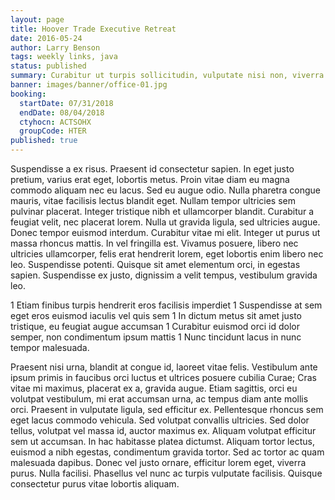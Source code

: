 ```yaml
---
layout: page
title: Hoover Trade Executive Retreat
date: 2016-05-24
author: Larry Benson
tags: weekly links, java
status: published
summary: Curabitur ut turpis sollicitudin, vulputate nisi non, viverra.
banner: images/banner/office-01.jpg
booking:
  startDate: 07/31/2018
  endDate: 08/04/2018
  ctyhocn: ACTSOHX
  groupCode: HTER
published: true
---
```

Suspendisse a ex risus. Praesent id consectetur sapien. In eget justo pretium, varius erat eget, lobortis metus. Proin vitae diam eu magna commodo aliquam nec eu lacus. Sed eu augue odio. Nulla pharetra congue mauris, vitae facilisis lectus blandit eget. Nullam tempor ultricies sem pulvinar placerat.
Integer tristique nibh et ullamcorper blandit. Curabitur a feugiat velit, nec placerat lorem. Nulla ut gravida ligula, sed ultricies augue. Donec tempor euismod interdum. Curabitur vitae mi elit. Integer ut purus ut massa rhoncus mattis. In vel fringilla est. Vivamus posuere, libero nec ultricies ullamcorper, felis erat hendrerit lorem, eget lobortis enim libero nec leo. Suspendisse potenti. Quisque sit amet elementum orci, in egestas sapien. Suspendisse ex justo, dignissim a velit tempus, vestibulum gravida leo.

1 Etiam finibus turpis hendrerit eros facilisis imperdiet
1 Suspendisse at sem eget eros euismod iaculis vel quis sem
1 In dictum metus sit amet justo tristique, eu feugiat augue accumsan
1 Curabitur euismod orci id dolor semper, non condimentum ipsum mattis
1 Nunc tincidunt lacus in nunc tempor malesuada.

Praesent nisi urna, blandit at congue id, laoreet vitae felis. Vestibulum ante ipsum primis in faucibus orci luctus et ultrices posuere cubilia Curae; Cras vitae mi maximus, placerat ex a, gravida augue. Etiam sagittis, orci eu volutpat vestibulum, mi erat accumsan urna, ac tempus diam ante mollis orci. Praesent in vulputate ligula, sed efficitur ex. Pellentesque rhoncus sem eget lacus commodo vehicula. Sed volutpat convallis ultricies. Sed dolor tellus, volutpat vel massa id, auctor maximus ex. Aliquam volutpat efficitur sem ut accumsan. In hac habitasse platea dictumst. Aliquam tortor lectus, euismod a nibh egestas, condimentum gravida tortor. Sed ac tortor ac quam malesuada dapibus. Donec vel justo ornare, efficitur lorem eget, viverra purus. Nulla facilisi. Phasellus vel nunc ac turpis vulputate facilisis. Quisque consectetur purus vitae lobortis aliquam.
